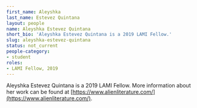 ```yaml
---
first_name: Aleyshka
last_name: Estevez Quintana
layout: people
name: Aleyshka Estevez Quintana
short_bio: 'Aleyshka Estevez Quintana is a 2019 LAMI Fellow.'
slug: aleyshka-estevez-quintana
status: not_current
people-category:
- student
roles:
- LAMI Fellow, 2019
---
```

Aleyshka Estevez Quintana is a 2019 LAMI Fellow. More information about her work can be found at [https://www.alienliterature.com/](https://www.alienliterature.com/).